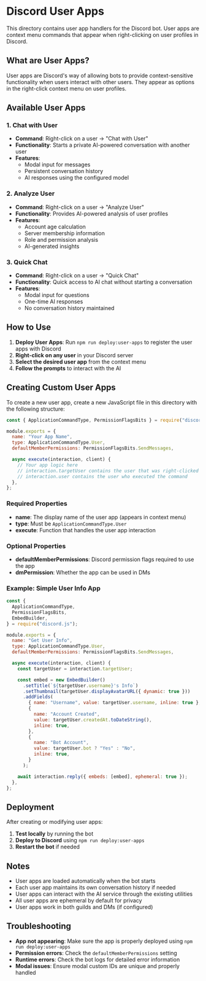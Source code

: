 # Discord User Apps

This directory contains user app handlers for the Discord bot. User apps are context menu commands that appear when right-clicking on user profiles in Discord.

## What are User Apps?

User apps are Discord's way of allowing bots to provide context-sensitive functionality when users interact with other users. They appear as options in the right-click context menu on user profiles.

## Available User Apps

### 1. Chat with User

- **Command**: Right-click on a user → "Chat with User"
- **Functionality**: Starts a private AI-powered conversation with another user
- **Features**:
  - Modal input for messages
  - Persistent conversation history
  - AI responses using the configured model

### 2. Analyze User

- **Command**: Right-click on a user → "Analyze User"
- **Functionality**: Provides AI-powered analysis of user profiles
- **Features**:
  - Account age calculation
  - Server membership information
  - Role and permission analysis
  - AI-generated insights

### 3. Quick Chat

- **Command**: Right-click on a user → "Quick Chat"
- **Functionality**: Quick access to AI chat without starting a conversation
- **Features**:
  - Modal input for questions
  - One-time AI responses
  - No conversation history maintained

## How to Use

1. **Deploy User Apps**: Run `npm run deploy:user-apps` to register the user apps with Discord
2. **Right-click on any user** in your Discord server
3. **Select the desired user app** from the context menu
4. **Follow the prompts** to interact with the AI

## Creating Custom User Apps

To create a new user app, create a new JavaScript file in this directory with the following structure:

```javascript
const { ApplicationCommandType, PermissionFlagsBits } = require("discord.js");

module.exports = {
  name: "Your App Name",
  type: ApplicationCommandType.User,
  defaultMemberPermissions: PermissionFlagsBits.SendMessages,

  async execute(interaction, client) {
    // Your app logic here
    // interaction.targetUser contains the user that was right-clicked
    // interaction.user contains the user who executed the command
  },
};
```

### Required Properties

- **name**: The display name of the user app (appears in context menu)
- **type**: Must be `ApplicationCommandType.User`
- **execute**: Function that handles the user app interaction

### Optional Properties

- **defaultMemberPermissions**: Discord permission flags required to use the app
- **dmPermission**: Whether the app can be used in DMs

### Example: Simple User Info App

```javascript
const {
  ApplicationCommandType,
  PermissionFlagsBits,
  EmbedBuilder,
} = require("discord.js");

module.exports = {
  name: "Get User Info",
  type: ApplicationCommandType.User,
  defaultMemberPermissions: PermissionFlagsBits.SendMessages,

  async execute(interaction, client) {
    const targetUser = interaction.targetUser;

    const embed = new EmbedBuilder()
      .setTitle(`${targetUser.username}'s Info`)
      .setThumbnail(targetUser.displayAvatarURL({ dynamic: true }))
      .addFields(
        { name: "Username", value: targetUser.username, inline: true },
        {
          name: "Account Created",
          value: targetUser.createdAt.toDateString(),
          inline: true,
        },
        {
          name: "Bot Account",
          value: targetUser.bot ? "Yes" : "No",
          inline: true,
        }
      );

    await interaction.reply({ embeds: [embed], ephemeral: true });
  },
};
```

## Deployment

After creating or modifying user apps:

1. **Test locally** by running the bot
2. **Deploy to Discord** using `npm run deploy:user-apps`
3. **Restart the bot** if needed

## Notes

- User apps are loaded automatically when the bot starts
- Each user app maintains its own conversation history if needed
- User apps can interact with the AI service through the existing utilities
- All user apps are ephemeral by default for privacy
- User apps work in both guilds and DMs (if configured)

## Troubleshooting

- **App not appearing**: Make sure the app is properly deployed using `npm run deploy:user-apps`
- **Permission errors**: Check the `defaultMemberPermissions` setting
- **Runtime errors**: Check the bot logs for detailed error information
- **Modal issues**: Ensure modal custom IDs are unique and properly handled
